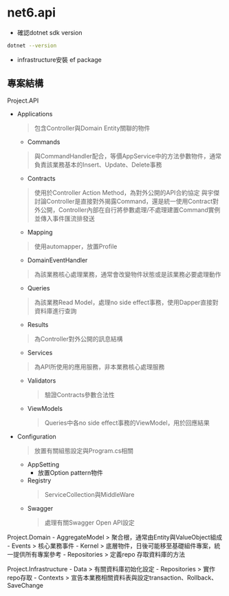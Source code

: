 # net6.api

- 確認dotnet sdk version

````bash
dotnet --version
````

- infrastructure安裝 ef package 

## 專案結構

Project.API
  - Applications
    > 包含Controller與Domain Entity關聯的物件
    
    - Commands
    > 與CommandHandler配合，等價AppService中的方法參數物件，通常負責該業務基本的Insert、Update、Delete事務
    
    - Contracts
    > 使用於Controller Action Method，為對外公開的API合約協定
    > 與宇傑討論Controller是直接對外揭露Command，還是統一使用Contract對外公開，Controller內部在自行將參數處理/不處理建置Command實例並傳入事件匯流排發送

    - Mapping
    > 使用automapper，放置Profile

    - DomainEventHandler
    > 為該業務核心處理業務，通常會改變物件狀態或是該業務必要處理動作
    
    - Queries
    > 為該業務Read Model，處理no side effect事務，使用Dapper直接對資料庫進行查詢
    
    - Results
    > 為Controller對外公開的訊息結構
    
    - Services
    > 為API所使用的應用服務，非本業務核心處理服務
    
    - Validators
        > 驗證Contracts參數合法性
    
    - ViewModels
        > Queries中各no side effect事務的ViewModel，用於回應結果

  - Configuration
    > 放置有關組態設定與Program.cs相關
    - AppSetting
      - 放置Option pattern物件
    - Registry
      > ServiceCollection與MiddleWare 
    - Swagger
      > 處理有關Swagger Open API設定

Project.Domain
    - AggregateModel
    > 聚合根，通常由Entity與ValueObject組成
    - Events
    > 核心業務事件
    - Kernel
    > 底層物件，日後可能移至基礎組件專案，統一提供所有專案參考
    - Repositories
    > 定義repo 存取資料庫的方法

Project.Infrastructure
    - Data
    > 有關資料庫初始化設定
    - Repositories
    > 實作repo存取
    - Contexts
    > 宣告本業務相關資料表與設定transaction、Rollback、SaveChange